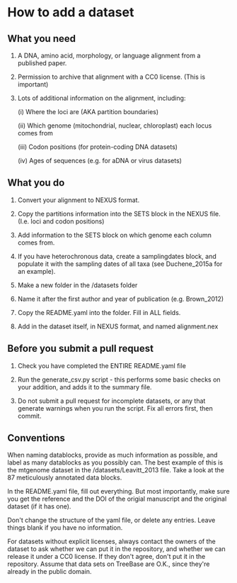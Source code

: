 How to add a dataset
====================

What you need
-------------

1. A DNA, amino acid, morphology, or language alignment from a published paper.

2. Permission to archive that alignment with a CC0 license. (This is important)

3. Lots of additional information on the alignment, including:

    (i) Where the loci are (AKA partition boundaries)

    (ii) Which genome (mitochondrial, nuclear, chloroplast) each locus comes from

    (iii) Codon positions (for protein-coding DNA datasets)

    (iv) Ages of sequences (e.g. for aDNA or virus datasets)


What you do
-----------

1. Convert your alignment to NEXUS format.

2. Copy the partitions information into the SETS block in the NEXUS file. (I.e. loci and codon positions)

3. Add information to the SETS block on which genome each column comes from.

4. If you have heterochronous data, create a samplingdates block, and populate it with the sampling dates of all taxa (see Duchene_2015a for an example).

5. Make a new folder in the /datasets folder

6. Name it after the first author and year of publication (e.g. Brown_2012)

7. Copy the README.yaml into the folder. Fill in ALL fields.

8. Add in the dataset itself, in NEXUS format, and named alignment.nex


Before you submit a pull request
--------------------------------

1. Check you have completed the ENTIRE README.yaml file

2. Run the generate_csv.py script - this performs some basic checks on your addition, and adds it to the summary file.

4. Do not submit a pull request for  incomplete datasets, or any that generate warnings when you run the script. Fix all errors first, then commit.

Conventions
-----------

When naming datablocks, provide as much information as possible, and label as many datablocks as you possibly can. The best example of this is the mtgenome dataset in the /datasets/Leavitt_2013 file. Take a look at the 87 meticulously annotated data blocks.

In the README.yaml file, fill out everything. But most importantly, make sure you get the reference and the DOI of the origial manuscript and the original dataset (if it has one).

Don't change the structure of the yaml file, or delete any entries. Leave things blank if you have no information.

For datasets without explicit licenses, always contact the owners of the dataset to ask whether we can put it in the repository, and whether we can release it under a CC0 license. If they don't agree, don't put it in the repository. Assume that data sets on TreeBase are O.K., since they're already in the public domain.
